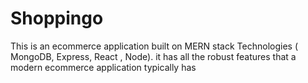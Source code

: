 # Shoppingo
This is an ecommerce application built on MERN stack Technologies ( MongoDB, Express, React , Node). it has all the robust features that a modern ecommerce application typically has
